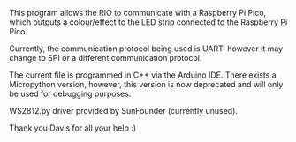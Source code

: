 This program allows the RIO to communicate with a Raspberry Pi Pico, which outputs a colour/effect to the LED strip connected to the Raspberry Pi Pico.

Currently, the communication protocol being used is UART, however it may change to SPI or a different communication protocol.

The current file is programmed in C++ via the Arduino IDE. There exists a Micropython version, however, this version is now deprecated and will only be used for debugging purposes.

WS2812.py driver provided by SunFounder (currently unused).

Thank you Davis for all your help :)
